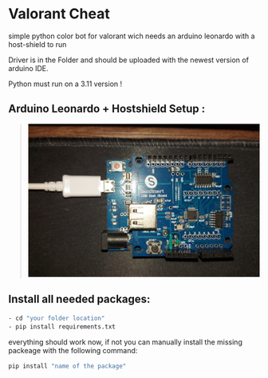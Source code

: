 # Valorant Cheat
simple python color bot for valorant wich needs an arduino leonardo with a host-shield to run

Driver is in the Folder and should be uploaded with the newest version of arduino IDE.

Python must run on a 3.11 version ! 


## Arduino Leonardo + Hostshield Setup :

>![Arduino](arduino.png "Arduino setup")

## Install all needed packages: 
````bash
- cd "your folder location"
- pip install requirements.txt
````
everything should work now, if not you can manually install the missing packeage with the following command:
```` python
pip install "name of the package"
````
 